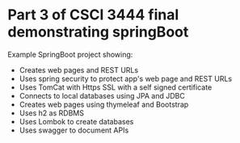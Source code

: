 # Part 3 of CSCI 3444 final demonstrating springBoot
Example SpringBoot project showing:
- Creates web pages and REST URLs
- Uses spring security to protect app's web page and REST URLs
- Uses TomCat with Https SSL with a self signed certificate
- Connects to local databases using JPA and JDBC
- Creates web pages using thymeleaf and Bootstrap
- Uses h2 as RDBMS
- Uses Lombok to create databases
- Uses swagger to document APIs


